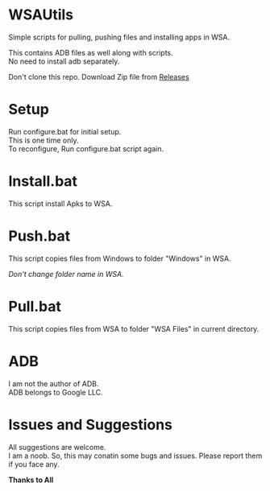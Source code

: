 # WSAUtils
Simple scripts for pulling, pushing files and installing apps in WSA.

This contains ADB files as well along with scripts.<br />
No need to install adb separately.

Don't clone this repo. Download Zip file from [Releases](https://github.com/Shaurya3114/WSAUtils/releases)

# Setup
Run configure.bat for initial setup.<br />
This is one time only.<br />
To reconfigure, Run configure.bat script again.

# Install.bat

This script install Apks to WSA.

# Push.bat

This script copies files from Windows to folder "Windows" in WSA.

_Don't change folder name in WSA._

# Pull.bat

This script copies files from WSA to folder "WSA Files" in current directory.

# ADB

I am not the author of ADB.<br />
ADB belongs to Google LLC.

# Issues and Suggestions

All suggestions are welcome.<br />
I am a noob. So, this may conatin some bugs and issues. Please report them if you face any.

**Thanks to All**
